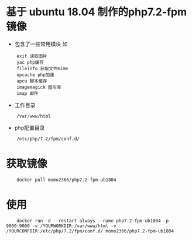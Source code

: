 # 基于 ubuntu 18.04 制作的php7.2-fpm镜像

- 包含了一些常用模块
如

```
	exif 读取图片
	yac php缓存
	fileinfo 获取文件mime
	opcache php加速
	apcu 脚本缓存
	imagemagick 图形库
	imap 邮件
```

- 工作目录
```
	/var/www/html
```

- php配置目录
```
	/etc/php/7.2/fpm/conf.d/ 
```

# 获取镜像
```
	docker pull momo2366/php7.2-fpm-ub1804
```

# 使用
```
	docker run -d --restart always --name php7.2-fpm-ub1804 -p 9000:9000 -v /YOURWORKDIR:/var/www/html -v /YOURCONFDIR:/etc/php/7.2/fpm/conf.d/ momo2366/php7.2-fpm-ub1804
```
